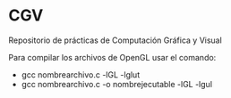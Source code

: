 # CGV
Repositorio de prácticas de Computación Gráfica y Visual

Para compilar los archivos de OpenGL usar el comando:
- gcc nombrearchivo.c -lGL -lglut
- gcc nombrearchivo.c -o nombrejecutable -lGL -lgul
